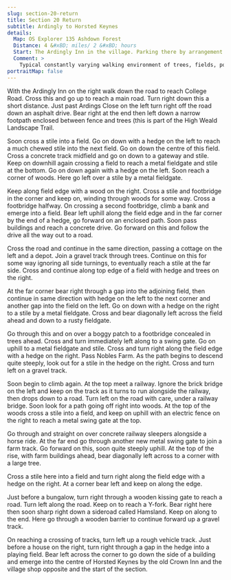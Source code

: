 ```yaml
---
slug: section-20-return
title: Section 20 Return
subtitle: Ardingly to Horsted Keynes
details:
  Map: OS Explorer 135 Ashdown Forest
  Distance: 4 &#xBD; miles/ 2 &#xBD; hours
  Start: The Ardingly Inn in the village. Parking there by arrangement or on street.
  Comment: >
    Typical constantly varying walking environment of trees, fields, ponds and streams. There are stiles and occasional muddy patches.
portraitMap: false
---
```

With the Ardingly Inn on the right walk down the road to reach College Road. Cross this and go up to reach a main road. Turn right down this a short distance. Just past Ardings Close on the left turn right off the road down an asphalt drive. Bear right at the end then left down a narrow footpath enclosed between fence and trees (this is part of the High Weald Landscape Trail.

Soon cross a stile into a field. Go on down with a hedge on the left to reach a much chewed stile into the next field. Go on down the centre of this field. Cross a concrete track midfield and go on down to a gateway and stile. Keep on downhill again crossing a field to reach a metal fieldgate and stile at the bottom. Go on down again with a hedge on the left. Soon reach a corner of woods. Here go left over a stile by a metal fieldgate.

Keep along field edge with a wood on the right. Cross a stile and footbridge in the corner and keep on, winding through woods for some way. Cross a footbridge halfway. On crossing a second footbridge, climb a bank and emerge into a field. Bear left uphill along the field edge and in the far corner by the end of a hedge, go forward on an enclosed path. Soon pass buildings and reach a concrete drive. Go forward on this and follow the drive all the way out to a road.

Cross the road and continue in the same direction, passing a cottage on the left and a depot. Join a gravel track through trees. Continue on this for some way ignoring all side turnings, to eventually reach a stile at the far side. Cross and continue along top edge of a field with hedge and trees on the right.

At the far corner bear right through a gap into the adjoining field, then continue in same direction with hedge on the left to the next corner and another gap into the field on the left. Go on down with a hedge on the right to a stile by a metal fieldgate. Cross and bear diagonally left across the field ahead and down to a rusty fieldgate.

Go through this and on over a boggy patch to a footbridge concealed in trees ahead. Cross and turn immediately left along to a swing gate. Go on uphill to a metal fieldgate and stile. Cross and turn right along the field edge with a hedge on the right. Pass Nobles Farm. As the path begins to descend quite steeply, look out for a stile in the hedge on the right. Cross and turn left on a gravel track.

Soon begin to climb again. At the top meet a railway. Ignore the brick bridge on the left and keep on the track as it turns to run alongside the railway, then drops down to a road. Turn left on the road with care, under a railway bridge. Soon look for a path going off right into woods. At the top of the woods cross a stile into a field, and keep on uphill with an electric fence on the right to reach a metal swing gate at the top.

Go through and straight on over concrete railway sleepers alongside a horse ride. At the far end go through another new metal swing gate to join a farm track. Go forward on this, soon quite steeply uphill. At the top of the rise, with farm buildings ahead, bear diagonally left across to a corner with a large tree.

Cross a stile here into a field and turn right along the field edge with a hedge on the right. At a corner bear left and keep on along the edge.

Just before a bungalow, turn right through a wooden kissing gate to reach a road. Turn left along the road. Keep on to reach a Y-fork. Bear right here then soon sharp right down a sideroad called Hamsland. Keep on along to the end. Here go through a wooden barrier to continue forward up a gravel track.

On reaching a crossing of tracks, turn left up a rough vehicle track. Just before a house on the right, turn right through a gap in the hedge into a playing field. Bear left across the corner to go down the side of a building and emerge into the centre of Horsted Keynes by the old Crown Inn and the village shop opposite and the start of the section.

